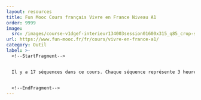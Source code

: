 ```yaml
---
layout: resources
title: Fun Mooc Cours français Vivre en France Niveau A1
order: 9999
image:
  src: /images/course-v1dgef-interieur134003session01600x315_q85_crop-smart.jpg__300x170_q85_crop-smart_subsampling-2_upscale.jpg
url: https://www.fun-mooc.fr/fr/cours/vivre-en-france-a1/
category: Outil
label: >-
  <!--StartFragment-->


  Il y a 17 séquences dans ce cours. Chaque séquence représente 3 heures d'apprentissage en autonomie avec un thème différent : vie quotidienne, culture française, vie citoyenne ou démarches administratives.


  <!--EndFragment-->
---
```

